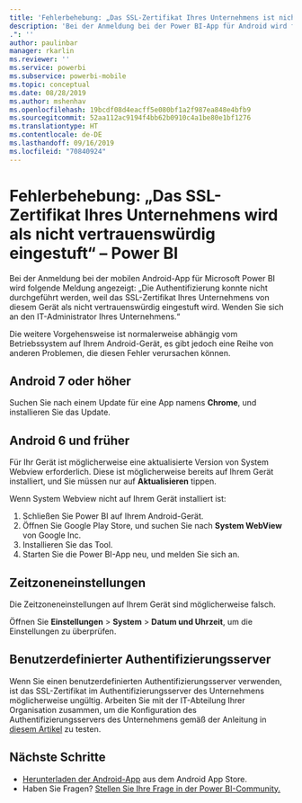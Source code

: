 ```yaml
---
title: 'Fehlerbehebung: „Das SSL-Zertifikat Ihres Unternehmens ist nicht vertrauenswürdig.“'
description: 'Bei der Anmeldung bei der Power BI-App für Android wird folgende Meldung angezeigt: „Die Authentifizierung konnte nicht durchgeführt werden, weil das SSL-Zertifikat Ihres Unternehmens von diesem Gerät als nicht vertrauenswürdig eingestuft wird.“'
.": ''
author: paulinbar
manager: rkarlin
ms.reviewer: ''
ms.service: powerbi
ms.subservice: powerbi-mobile
ms.topic: conceptual
ms.date: 08/28/2019
ms.author: mshenhav
ms.openlocfilehash: 19bcdf08d4eacff5e080bf1a2f987ea848e4bfb9
ms.sourcegitcommit: 52aa112ac9194f4bb62b0910c4a1be80e1bf1276
ms.translationtype: HT
ms.contentlocale: de-DE
ms.lasthandoff: 09/16/2019
ms.locfileid: "70840924"
---
```

# <a name="fixing-corporate-ssl-certificate-is-untrusted---power-bi"></a>Fehlerbehebung: „Das SSL-Zertifikat Ihres Unternehmens wird als nicht vertrauenswürdig eingestuft“ – Power BI
Bei der Anmeldung bei der mobilen Android-App für Microsoft Power BI wird folgende Meldung angezeigt: „Die Authentifizierung konnte nicht durchgeführt werden, weil das SSL-Zertifikat Ihres Unternehmens von diesem Gerät als nicht vertrauenswürdig eingestuft wird. Wenden Sie sich an den IT-Administrator Ihres Unternehmens.“ 

Die weitere Vorgehensweise ist normalerweise abhängig vom Betriebssystem auf Ihrem Android-Gerät, es gibt jedoch eine Reihe von anderen Problemen, die diesen Fehler verursachen können.

## <a name="on-android-7-or-later"></a>Android 7 oder höher
Suchen Sie nach einem Update für eine App namens **Chrome**, und installieren Sie das Update.

## <a name="on-android-6-and-earlier"></a>Android 6 und früher
Für Ihr Gerät ist möglicherweise eine aktualisierte Version von System Webview erforderlich. Diese ist möglicherweise bereits auf Ihrem Gerät installiert, und Sie müssen nur auf **Aktualisieren** tippen.

Wenn System Webview nicht auf Ihrem Gerät installiert ist:

1. Schließen Sie Power BI auf Ihrem Android-Gerät.
2. Öffnen Sie Google Play Store, und suchen Sie nach **System WebView** von Google Inc.
3. Installieren Sie das Tool.
4. Starten Sie die Power BI-App neu, und melden Sie sich an.

## <a name="time-zone-settings"></a>Zeitzoneneinstellungen
Die Zeitzoneneinstellungen auf Ihrem Gerät sind möglicherweise falsch. 

Öffnen Sie **Einstellungen** > **System** > **Datum und Uhrzeit**, um die Einstellungen zu überprüfen.

## <a name="custom-authentication-server"></a>Benutzerdefinierter Authentifizierungsserver
Wenn Sie einen benutzerdefinierten Authentifizierungsserver verwenden, ist das SSL-Zertifikat im Authentifizierungsserver des Unternehmens möglicherweise ungültig. Arbeiten Sie mit der IT-Abteilung Ihrer Organisation zusammen, um die Konfiguration des Authentifizierungsservers des Unternehmens gemäß der Anleitung in [diesem Artikel](https://support.microsoft.com/en-us/help/3203929/using-adal-to-authenticate-from-android-devices-fails-if-additional-ce) zu testen.

## <a name="next-steps"></a>Nächste Schritte
* [Herunterladen der Android-App](http://go.microsoft.com/fwlink/?LinkID=544867) aus dem Android App Store.
* Haben Sie Fragen? [Stellen Sie Ihre Frage in der Power BI-Community.](http://community.powerbi.com/) 

